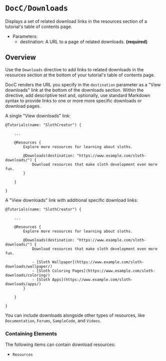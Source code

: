 # ``DocC/Downloads``

Displays a set of related download links in the resources section of a tutorial's table of contents page.

- Parameters:
    - destination: A URL to a page of related downloads. **(required)**

## Overview

Use the `Downloads` directive to add links to related downloads in the resources section at the bottom of your tutorial's table of contents page.

DocC renders the URL you specify in the `destination` parameter as a "View downloads" link at the bottom of the downloads section. Within the directive, add descriptive text and, optionally, use standard Markdown syntax to provide links to one or more more specific downloads or download pages.

A single "View downloads" link:

```
@Tutorials(name: "SlothCreator") {
    
    ...
    
    @Resources {
        Explore more resources for learning about sloths.

        @Downloads(destination: "https://www.example.com/sloth-downloads/") {
            Download resources that make sloth development even more fun.
        }

    }

}
````

A "View downloads" link with additional specific download links: 

```
@Tutorials(name: "SlothCreator") {
    
    ...
    
    @Resources {
        Explore more resources for learning about sloths.

        @Downloads(destination: "https://www.example.com/sloth-downloads/") {
            Download resources that make sloth development even more fun.

            - [Sloth Wallpaper](https://www.example.com/sloth-downloads/wallpaper/)
            - [Sloth Coloring Pages](https://www.example.com/sloth-downloads/coloring/)
            - [Sloth Apps](https://www.example.com/sloth-downloads/apps/)
        }

    }

}
````

You can include downloads alongside other types of resources, like ``Documentation``,  ``Forums``, ``SampleCode``, and ``Videos``.

### Containing Elements

The following items can contain download resources:

* ``Resources``

<!-- Copyright (c) 2021 Apple Inc and the Swift Project authors. All Rights Reserved. -->
